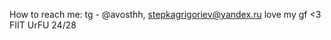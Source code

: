 How to reach me: tg - @avosthh, stepkagrigoriev@yandex.ru
love my gf <3
FIIT UrFU 24/28
<!---
stepkagrigoriev/stepkagrigoriev is a ✨ special ✨ repository because its `README.md` (this file) appears on your GitHub profile.
You can click the Preview link to take a look at your changes.
--->
